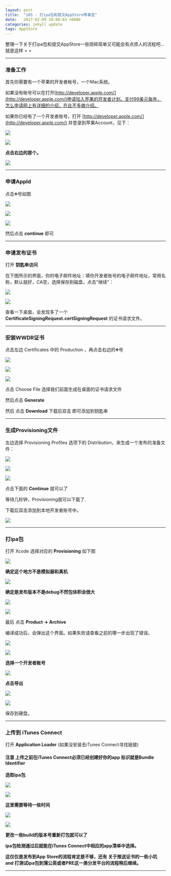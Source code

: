 ```yaml
---
layout: post
title:  "iOS - 打ipa包和提交AppStore等事宜"
date:   2017-02-09 10:00:03 +0800
categories: jekyll update
tags: AppStore
---
```


整理一下关于打ipa包和提交AppStore一些琐碎简单又可能会有点烦人的流程吧...就是这样 = = 

---

### 准备工作

首先你需要有一个苹果的开发者帐号，一个Mac系统。

如果没有帐号可以在打开[http://developer.apple.com/](http://developer.apple.com/)申请加入苹果的开发者计划。支付99美元每年，怎么申请网上有详细的介绍，在此不多做介绍。

如果你已经有了一个开发者账号，打开 [http://developer.apple.com/](http://developer.apple.com/) 并登录到苹果Account，见下：

![](http://lxc.xiaocblog.com/QQ20170209-104236@2x.png)

![](http://lxc.xiaocblog.com/QQ20170209-104815@2x.png)

**点击右边的那个。**

![](http://lxc.xiaocblog.com/QQ20170209-105231@2x.png)

---

### 申请AppId

点击➕号如图

![](http://lxc.xiaocblog.com/QQ20170209-110648@2x.png)

![](http://lxc.xiaocblog.com/QQ20170209-110715@2x.png)

![](http://lxc.xiaocblog.com/QQ20170209-110853@2x.png)

然后点击 **continue** 即可

---

### 申请发布证书

打开 **钥匙串访问** 

在下图所示的界面，你的电子邮件地址：填你开发者账号的电子邮件地址，常用名称，默认就好，CA空，选择保存到磁盘，点击"继续"：

![](http://lxc.xiaocblog.com/QQ20170209-112002@2x.png)

![](http://lxc.xiaocblog.com/QQ20170209-112328@2x.png)

查看一下桌面，会发现多了一个 **CertificateSigningRequest.certSigningRequest** 的证书请求文件。

---

### 安装WWDR证书

点击左边 Certificates 中的 Production ，再点击右边的➕号

![](http://lxc.xiaocblog.com/QQ20170209-113013@2x.png)

![](http://lxc.xiaocblog.com/QQ20170209-113155@2x.png)

![](http://lxc.xiaocblog.com/QQ20170209-113201@2x.png)

点击 Choose File 选择我们前面生成在桌面的证书请求文件

然后点击 **Generate**

然后 点击 **Download** 下载后双击 即可添加到钥匙串

---

### 生成Provisioning文件

左边选择 Provisioning Profiles 选项下的 Distribution，来生成一个发布的准备文件：

![](http://lxc.xiaocblog.com/QQ20170209-120215@2x.png)

![](http://lxc.xiaocblog.com/QQ20170209-120301@2x.png)

![](http://lxc.xiaocblog.com/QQ20170209-120331@2x.png)

点击下面的 **Continue** 就可以了

等待几秒钟，Provisioning就可以下载了.

下载后双击添加到本地开发者账号中。

![](http://lxc.xiaocblog.com/QQ20170209-121009@2x.png)

---

### 打ipa包

打开 Xcode 选择对应的 **Provisioning** 如下图

![](http://lxc.xiaocblog.com/QQ20170209-122612@2x.png)

**确定这个地方不是模拟器和真机**

![](http://lxc.xiaocblog.com/QQ20170209-122650@2x.png)

**确定是发布版本不是debug不然包体积会很大**

![](http://lxc.xiaocblog.com/QQ20170209-122736@2x.png)

![](http://lxc.xiaocblog.com/QQ20170209-122756@2x.png)

最后 点击 **Product -> Archive** 

编译成功后，会弹出这个界面。如果失败请查看之前的哪一步出现了错误。

![](http://lxc.xiaocblog.com/QQ20170209-123606@2x.png)

![](http://lxc.xiaocblog.com/QQ20170209-123615@2x.png)

**选择一个开发者账号**

![](http://lxc.xiaocblog.com/QQ20170209-123634@2x.png)

**点击导出**

![](http://lxc.xiaocblog.com/QQ20170209-123701@2x.png)

![](http://lxc.xiaocblog.com/QQ20170209-123713@2x.png)

保存到硬盘。

---

### 上传到 iTunes Connect

打开 **Application Loader** (如果没安装去iTunes Connect寻找链接)

#### 注意 上传之前在iTunes Connect必须已经创建好你的app 标识就是Bundle Identifier

**选取ipa包**

![](http://lxc.xiaocblog.com/QQ20170209-124618@2x.png)

![](http://lxc.xiaocblog.com/QQ20170209-124653@2x.png)

**这里需要等待一些时间**

![](http://lxc.xiaocblog.com/QQ20170209-124710@2x.png)

![](http://lxc.xiaocblog.com/QQ20170209-124808@2x.png)

**更改一些build的版本号重新打包就可以了**

**ipa包检测通过后就能在iTunes Connect中相应的app清单中选择。**

**这仅仅是发布到App Store的流程肯定是不够，还有 关于推送证书的一些小坑 and 打测试ipa包到蒲公英或者PRE这一类分发平台的流程稍后继续。**


---